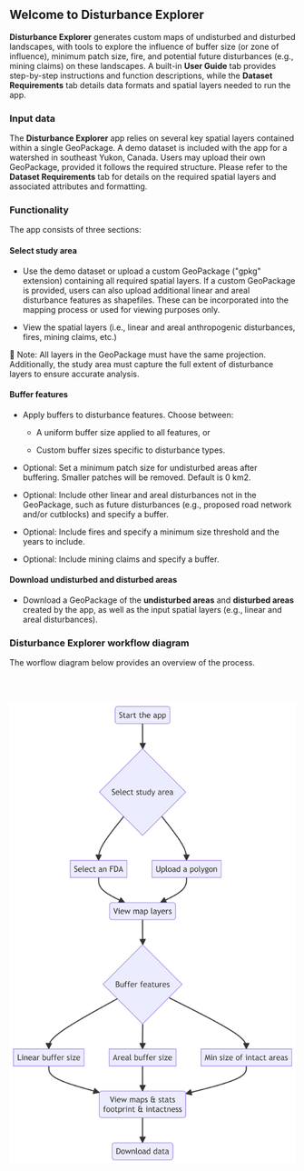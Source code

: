## Welcome to Disturbance Explorer 

**Disturbance Explorer** generates custom maps of undisturbed and disturbed landscapes, with tools to explore the influence of buffer size (or zone of influence), minimum patch size, fire, and potential future disturbances (e.g., mining claims) on these landscapes. 
A built-in **User Guide** tab provides step-by-step instructions and function descriptions, while the **Dataset Requirements** tab details data formats and spatial
layers needed to run the app.


### Input data
  
The **Disturbance Explorer** app relies on several key spatial layers contained within a single GeoPackage. A demo dataset is included with the app for a watershed in southeast Yukon, Canada. Users may upload their own GeoPackage, provided it follows the required structure. 
Please refer to the **Dataset Requirements** tab for details on the required spatial layers and associated attributes and formatting.

### Functionality
    
The app consists of three sections:
<br>

#### Select study area

  - Use the demo dataset or upload a custom GeoPackage ("gpkg" extension) containing all required spatial layers. If a custom GeoPackage is provided, users can also upload additional linear and areal disturbance features as shapefiles. 
These can be incorporated into the mapping process or used for viewing purposes only.
    
  - View the spatial layers (i.e., linear and areal anthropogenic disturbances, fires, mining claims, etc.)

📌 Note: All layers in the GeoPackage must have the same projection. Additionally, the study area must capture the full extent of disturbance layers to ensure accurate analysis.
<br>

#### Buffer features
    
  - Apply buffers to disturbance features. Choose between:
  
  
    - A uniform buffer size applied to all features, or

    - Custom buffer sizes specific to disturbance types.

  - Optional: Set a minimum patch size for undisturbed areas after buffering. Smaller patches will be removed. Default is 0 km2.
  
  - Optional: Include other linear and areal disturbances not in the GeoPackage, such as future disturbances (e.g., proposed road network and/or cutblocks) and specify a buffer.

  - Optional: Include fires and specify a minimum size threshold and the years to include.

  - Optional: Include mining claims and specify a buffer.
  
#### Download undisturbed and disturbed areas
    
  - Download a GeoPackage of the **undisturbed areas** and **disturbed areas** created by the app, as well as the input spatial layers (e.g., linear and areal disturbances).
  
### Disturbance Explorer workflow diagram

The worflow diagram below provides an overview of the process.

<br><br>
<center><img src="pics/workflow.png" width="800"></center>
<br><br>
